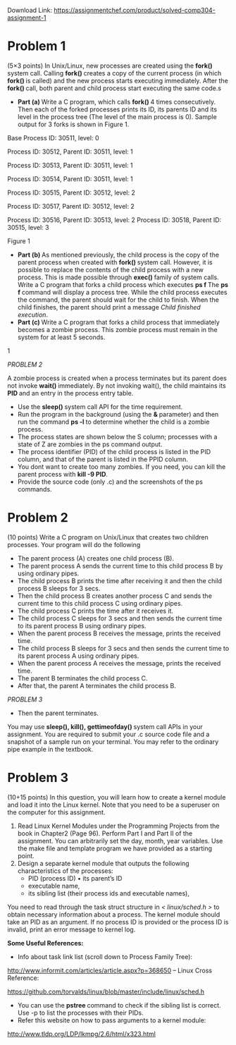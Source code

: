 Download Link: https://assignmentchef.com/product/solved-comp304-assignment-1
<br>



<h1>Problem 1</h1>

(5×3 points) In Unix/Linux, new processes are created using the <strong>fork() </strong>system call. Calling <strong>fork() </strong>creates a copy of the current process (in which <strong>fork() </strong>is called) and the new process starts executing immediately. After the <strong>fork() </strong>call, both parent and child process start executing the same code.s

<ul>

 <li><strong>Part (a) </strong>Write a C program, which calls <strong>fork() </strong>4 times consecutively. Then each of the forked processes prints its ID, its parents ID and its level in the process tree (The level of the main process is 0). Sample output for 3 forks is shown in Figure 1.</li>

</ul>

Base Process ID: 30511, level: 0

Process ID: 30512, Parent ID: 30511, level: 1

Process ID: 30513, Parent ID: 30511, level: 1

Process ID: 30514, Parent ID: 30511, level: 1

Process ID: 30515, Parent ID: 30512, level: 2

Process ID: 30517, Parent ID: 30512, level: 2

Process ID: 30516, Parent ID: 30513, level: 2 Process ID: 30518, Parent ID: 30515, level: 3

Figure 1

<ul>

 <li><strong>Part (b) </strong>As mentioned previously, the child process is the copy of the parent process when created with <strong>fork() </strong>system call. However, it is possible to replace the contents of the child process with a new process. This is made possible through <strong>exec() </strong>family of system calls. Write a C program that forks a child process which executes <strong>ps f </strong> The <strong>ps f </strong>command will display a process tree. While the child process executes the command, the parent should wait for the child to finish. When the child finishes, the parent should print a message <em>Child finished execution</em>.</li>

 <li><strong>Part (c) </strong>Write a C program that forks a child process that immediately becomes a zombie process. This zombie process must remain in the system for at least 5 seconds.</li>

</ul>

1

<em>PROBLEM 2</em>

A zombie process is created when a process terminates but its parent does not invoke <strong>wait() </strong>immediately. By not invoking wait(), the child maintains its <strong>PID </strong>and an entry in the process entry table.

<ul>

 <li>Use the <strong>sleep() </strong>system call API for the time requirement.</li>

 <li>Run the program in the background (using the <strong>&amp; </strong>parameter) and then run the command <strong>ps -l </strong>to determine whether the child is a zombie process.</li>

 <li>The process states are shown below the S column; processes with a state of Z are zombies in the ps command output.</li>

 <li>The process identifier (PID) of the child process is listed in the PID column, and that of the parent is listed in the PPID column.</li>

 <li>You dont want to create too many zombies. If you need, you can kill the parent process with <strong>kill -9 PID</strong>.</li>

 <li>Provide the source code (only .c) and the screenshots of the ps commands.</li>

</ul>

<h1>Problem 2</h1>

(10 points) Write a C program on Unix/Linux that creates two children processes. Your program will do the following

<ul>

 <li>The parent process (A) creates one child process (B).</li>

 <li>The parent process A sends the current time to this child process B by using ordinary pipes.</li>

 <li>The child process B prints the time after receiving it and then the child process B sleeps for 3 secs.</li>

 <li>Then the child process B creates another process C and sends the current time to this child process C using ordinary pipes.</li>

 <li>The child process C prints the time after it receives it.</li>

 <li>The child process C sleeps for 3 secs and then sends the current time to its parent process B using ordinary pipes.</li>

 <li>When the parent process B receives the message, prints the received time.</li>

 <li>The child process B sleeps for 3 secs and then sends the current time to its parent process A using ordinary pipes.</li>

 <li>When the parent process A receives the message, prints the received time.</li>

 <li>The parent B terminates the child process C.</li>

 <li>After that, the parent A terminates the child process B.</li>

</ul>

<em>PROBLEM 3</em>

<ul>

 <li>Then the parent terminates.</li>

</ul>

You may use <strong>sleep(), kill(), gettimeofday() </strong>system call APIs in your assignment. You are required to submit your .c source code file and a snapshot of a sample run on your terminal. You may refer to the ordinary pipe example in the textbook.

<h1>Problem 3</h1>

(10+15 points) In this question, you will learn how to create a kernel module and load it into the Linux kernel. Note that you need to be a superuser on the computer for this assignment.

<ol>

 <li>Read Linux Kernel Modules under the Programming Projects from the book in Chapter2 (Page 96). Perform Part I and Part II of the assignment. You can arbitrarily set the day, month, year variables. Use the make file and template program we have provided as a starting point.</li>

 <li>Design a separate kernel module that outputs the following characteristics of the processes:

  <ul>

   <li>PID (process ID) • its parent’s ID</li>

   <li>executable name,</li>

   <li>its sibling list (their process ids and executable names),</li>

  </ul></li>

</ol>

You need to read through the task struct structure in <em>&lt; linux/sched.h &gt; </em>to obtain necessary information about a process. The kernel module should take an PID as an argument. If no process ID is provided or the process ID is invalid, print an error message to kernel log.

<strong>Some Useful References:</strong>

<ul>

 <li>Info about task link list (scroll down to Process Family Tree):</li>

</ul>

http://www.informit.com/articles/article.aspx?p=368650 – Linux Cross Reference:

https://github.com/torvalds/linux/blob/master/include/linux/sched.h

<ul>

 <li>You can use the <strong>pstree </strong>command to check if the sibling list is correct. Use -p to list the processes with their PIDs.</li>

 <li>Refer this website on how to pass arguments to a kernel module:</li>

</ul>

http://www.tldp.org/LDP/lkmpg/2.6/html/x323.html